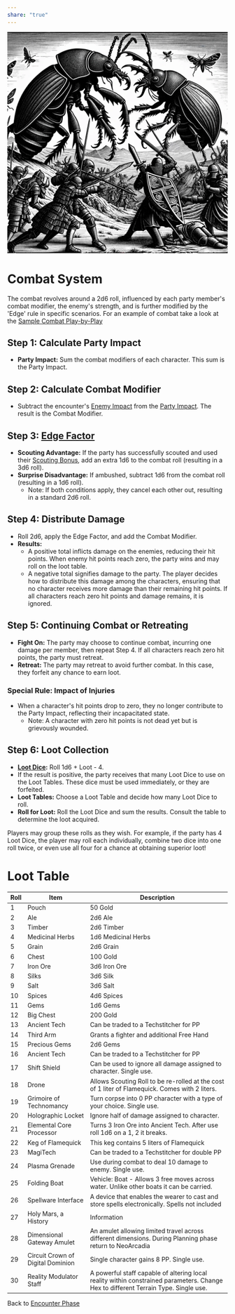 ```yaml
---  
share: "true"  
---  
```

  
  
![Pasted image 20240126175728](./Pasted%20image%2020240126175728.png)  
  
# Combat System  
  
The combat revolves around a 2d6 roll, influenced by each party member's combat modifier, the enemy's strength, and is further modified by the 'Edge' rule in specific scenarios. For an example of combat take a look at the [Sample Combat Play-by-Play](./Sample%20Combat%20Play-by-Play.html)  
## **Step 1: Calculate Party Impact**  
  
- **Party Impact:** Sum the combat modifiers of each character. This sum is the Party Impact.  
  
## **Step 2: Calculate Combat Modifier**  
  
- Subtract the encounter's [Enemy Impact](./Enemy%20Impact.html) from the [Party Impact](./Party%20Impact.html). The result is the Combat Modifier.  
  
## **Step 3: [Edge Factor](./Edge%20Factor.html)**  
  
- **Scouting Advantage:** If the party has successfully scouted and used their [Scouting Bonus](./Scouting%20Bonus.html), add an extra 1d6 to the combat roll (resulting in a 3d6 roll).  
- **Surprise Disadvantage:** If ambushed, subtract 1d6 from the combat roll (resulting in a 1d6 roll).  
   - Note: If both conditions apply, they cancel each other out, resulting in a standard 2d6 roll.  
  
## Step 4: Distribute Damage  
  
- Roll 2d6, apply the Edge Factor, and add the Combat Modifier.  
- **Results:**   
   - A positive total inflicts damage on the enemies, reducing their hit points. When enemy hit points reach zero, the party wins and may roll on the loot table.  
   - A negative total signifies damage to the party. The player decides how to distribute this damage among the characters, ensuring that no character receives more damage than their remaining hit points. If all characters reach zero hit points and damage remains, it is ignored.  
  
## **Step 5: Continuing Combat or Retreating**  
  
- **Fight On:** The party may choose to continue combat, incurring one damage per member, then repeat Step 4. If all characters reach zero hit points, the party must retreat.  
- **Retreat:** The party may retreat to avoid further combat. In this case, they forfeit any chance to earn loot.  
  
### Special Rule: Impact of Injuries  
  
- When a character's hit points drop to zero, they no longer contribute to the Party Impact, reflecting their incapacitated state.  
   - Note: A character with zero hit points is not dead yet but is grievously wounded.  
  
## Step 6: Loot Collection  
  
- **[Loot Dice](./Loot%20Dice.html):** Roll 1d6 + Loot - 4.  
- If the result is positive, the party receives that many Loot Dice to use on the Loot Tables. These dice must be used immediately, or they are forfeited.  
- **Loot Tables:** Choose a Loot Table and decide how many Loot Dice to roll.  
- **Roll for Loot:** Roll the Loot Dice and sum the results. Consult the table to determine the loot acquired.  
  
Players may group these rolls as they wish. For example, if the party has 4 Loot Dice, the player may roll each individually, combine two dice into one roll twice, or even use all four for a chance at obtaining superior loot!  
  
# Loot Table  
  
| Roll | Item | Description |  
| ---- | ---- | ---- |  
| 1 | Pouch | 50 Gold |  
| 2 | Ale | 2d6 Ale |  
| 3 | Timber | 2d6 Timber |  
| 4 | Medicinal Herbs | 1d6 Medicinal Herbs |  
| 5 | Grain | 2d6 Grain |  
| 6 | Chest | 100 Gold |  
| 7 | Iron Ore | 3d6 Iron Ore |  
| 8 | Silks |  3d6 Silk |  
| 9 | Salt | 3d6 Salt |  
| 10 | Spices | 4d6 Spices |  
| 11 | Gems | 1d6 Gems |  
| 12 | Big Chest | 200 Gold |  
| 13 | Ancient Tech | Can be traded to a Techstitcher for PP |  
| 14 | Third Arm | Grants a fighter and additional Free Hand |  
| 15 | Precious Gems | 2d6 Gems |  
| 16 | Ancient Tech | Can be traded to a Techstitcher for PP |  
| 17 | Shift Shield | Can be used to ignore all damage assigned to character. Single use. |  
| 18 | Drone | Allows Scouting Roll to be re-rolled at the cost of 1 liter of Flamequick. Comes with 2 liters. |  
| 19 | Grimoire of Technomancy | Turn corpse into 0 PP character with a type of your choice. Single use. |  
| 20 | Holographic Locket | Ignore half of damage assigned to character. |  
| 21 | Elemental Core Processor | Turns 3 Iron Ore into Ancient Tech. After use roll 1d6 on a 1, 2 it breaks. |  
| 22 | Keg of Flamequick | This keg contains 5 liters of Flamequick  |  
| 23 | MagiTech | Can be traded to a Techstitcher for double PP |  
| 24 | Plasma Grenade | Use during combat to deal 10 damage to enemy. Single use. |  
| 25 | Folding Boat | Vehicle: Boat - Allows 3 free moves across water. Unlike other boats it can be carried. |  
| 26 | Spellware Interface | A device that enables the wearer to cast and store spells electronically. Spells not included |  
| 27 | Holy Mars, a History |  Information |  
| 28 | Dimensional Gateway Amulet | An amulet allowing limited travel across different dimensions. During Planning phase return to NeoArcadia  |  
| 29 | Circuit Crown of Digital Dominion | Single character gains 8 PP. Single use. |  
| 30 | Reality Modulator Staff | A powerful staff capable of altering local reality within constrained parameters. Change Hex to different Terrain Type. Single use. |  
  
Back to [Encounter Phase](./Encounter%20Phase.html)
